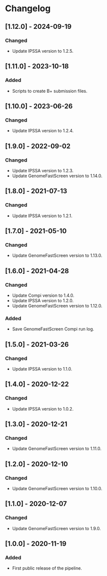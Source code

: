 # Changelog

## [1.12.0] - 2024-09-19

### Changed

- Update IPSSA version to 1.2.5.

## [1.11.0] - 2023-10-18

### Added

- Scripts to create B+ submission files.

## [1.10.0] - 2023-06-26

### Changed

- Update IPSSA version to 1.2.4.

## [1.9.0] - 2022-09-02

### Changed

- Update IPSSA version to 1.2.3.
- Update GenomeFastScreen version to 1.14.0.

## [1.8.0] - 2021-07-13

### Changed

- Update IPSSA version to 1.2.1.

## [1.7.0] - 2021-05-10

### Changed

- Update GenomeFastScreen version to 1.13.0.

## [1.6.0] - 2021-04-28

### Changed

- Update Compi version to 1.4.0.
- Update IPSSA version to 1.2.0.
- Update GenomeFastScreen version to 1.12.0.

### Added

- Save GenomeFastScreen Compi run log.

## [1.5.0] - 2021-03-26

### Changed

- Update IPSSA version to 1.1.0.

## [1.4.0] - 2020-12-22

### Changed

- Update IPSSA version to 1.0.2.

## [1.3.0] - 2020-12-21

### Changed

- Update GenomeFastScreen version to 1.11.0.

## [1.2.0] - 2020-12-10

### Changed

- Update GenomeFastScreen version to 1.10.0.

## [1.1.0] - 2020-12-07

### Changed

- Update GenomeFastScreen version to 1.9.0.

## [1.0.0] - 2020-11-19

### Added

- First public release of the pipeline.
